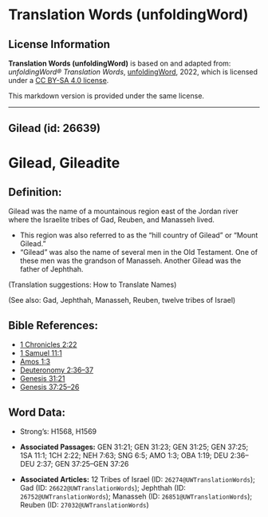 # Translation Words (unfoldingWord)

## License Information

**Translation Words (unfoldingWord)** is based on and adapted from: _unfoldingWord® Translation Words_, [unfoldingWord](https://unfoldingword.org/utw), 2022, which is licensed under a [CC BY-SA 4.0 license](https://creativecommons.org/licenses/by-sa/4.0/legalcode.en).

This markdown version is provided under the same license.



--------------------------------

## Gilead (id: 26639)

Gilead, Gileadite
=================

Definition:
-----------

Gilead was the name of a mountainous region east of the Jordan river where the Israelite tribes of Gad, Reuben, and Manasseh lived.

* This region was also referred to as the “hill country of Gilead” or “Mount Gilead.”
* “Gilead” was also the name of several men in the Old Testament. One of these men was the grandson of Manasseh. Another Gilead was the father of Jephthah.

(Translation suggestions: How to Translate Names)

(See also: Gad, Jephthah, Manasseh, Reuben, twelve tribes of Israel)

Bible References:
-----------------

* [1 Chronicles 2:22](https://ref.ly/1Chr2:22)
* [1 Samuel 11:1](https://ref.ly/1Sam11:1)
* [Amos 1:3](https://ref.ly/Amos1:3)
* [Deuteronomy 2:36–37](https://ref.ly/Deut2:36-Deut2:37)
* [Genesis 31:21](https://ref.ly/Gen31:21)
* [Genesis 37:25–26](https://ref.ly/Gen37:25-Gen37:26)

Word Data:
----------

* Strong’s: H1568, H1569

* **Associated Passages:** GEN 31:21; GEN 31:23; GEN 31:25; GEN 37:25; 1SA 11:1; 1CH 2:22; NEH 7:63; SNG 6:5; AMO 1:3; OBA 1:19; DEU 2:36–DEU 2:37; GEN 37:25–GEN 37:26
* **Associated Articles:** 12 Tribes of Israel (ID: `26274@UWTranslationWords`); Gad (ID: `26622@UWTranslationWords`); Jephthah (ID: `26752@UWTranslationWords`); Manasseh (ID: `26851@UWTranslationWords`); Reuben (ID: `27032@UWTranslationWords`)

